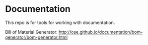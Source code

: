 # Documentation

This repo is for tools for working with documentation.

Bill of Material Generator: http://ose.github.io/documentation/bom-generator/bom-generator.html
